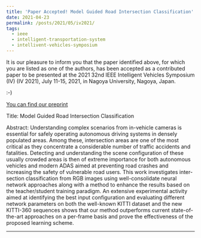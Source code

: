 ```yaml
---
title: 'Paper Accepted! Model Guided Road Intersection Classification'
date: 2021-04-23
permalink: /posts/2021/05/iv2021/
tags:
  - ieee
  - intelligent-transportation-system
  - intellivent-vehicles-symposium
---
```


It is our pleasure to inform you that the paper identified above, for which you are listed as one of the authors, has been accepted as a contributed paper to be presented at the 2021 32nd IEEE Intelligent Vehicles Symposium (IV) (IV 2021), July 11-15, 2021, in Nagoya University, Nagoya, Japan.

:-)

[You can find our preprint ](https://arxiv.org/abs/2104.12417)

Title: Model Guided Road Intersection Classification

Abstract: Understanding complex scenarios from in-vehicle cameras is essential for safely operating autonomous driving systems in densely populated areas. Among these, intersection areas are one of the most critical as they concentrate a considerable number of traffic accidents and fatalities. Detecting and understanding the scene configuration of these usually crowded areas is then of extreme importance for both autonomous vehicles and modern ADAS aimed at preventing road crashes and increasing the safety of vulnerable road users. This work investigates inter-section classification from RGB images using well-consolidate neural network approaches along with a method to enhance the results based on the teacher/student training paradigm. An extensive experimental activity aimed at identifying the best input configuration and evaluating different network parameters on both the well-known KITTI dataset and the new KITTI-360 sequences shows that our method outperforms current state-of-the-art approaches on a per-frame basis and prove the effectiveness of the proposed learning scheme.

------
